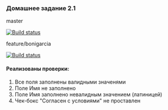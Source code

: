 ### Домашнее задание 2.1

master

[![Build status](https://ci.appveyor.com/api/projects/status/4eanpsleob3kgshb?svg=true)](https://ci.appveyor.com/project/falkona/aqa-21)

feature/bonigarcia

[![Build status](https://ci.appveyor.com/api/projects/status/qh4kbm7aa1o8ekf0?svg=true)](https://ci.appveyor.com/project/falkona/aqa-21-6c6ce)

#### Реализованы проверки:
1. Все поля заполнены валидными значенями
1. Поле Имя не заполнено
1. Поле Имя заполнено невалидным значением (латиницей)
1. Чек-бокс "Согласен с условиями" не проставлен

